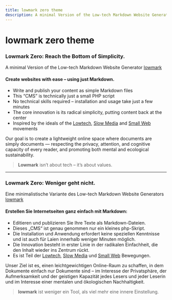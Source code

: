 ```yaml
---
title: lowmark zero theme
description: A minimal Version of the Low-tech Markdown Website Generator lowmark
---
```

# lowmark zero theme

### Lowmark Zero: Reach the Bottom of Simplicity.

A minimal Version of the Low-tech Markdown Website Generator [lowmark](https://lowmark.de)

#### Create websites with ease – using just Markdown.

- Write and publish your content as simple Markdown files
- This “CMS” is technically just a small PHP script
- No technical skills required – installation and usage take just a few minutes
- The core innovation is its radical simplicity, putting content back at the center
- Inspired by the ideals of the [Lowtech](https://solar.lowtechmagazine.com/), [Slow Media](https://www.slow-media.net/manifest) and [Small Web](https://smallweb.page/home) movements

Our goal is to create a lightweight online space where documents are simply documents — respecting the privacy, attention, and cognitive capacity of every reader, and promoting both mental and ecological sustainability.

> **Lowmark** isn’t about tech – it’s about values.

---

### Lowmark Zero: Weniger geht nicht.
Eine minimalistische Variante des Low-tech Markdown Website Generators [lowmark](https://lowmark.de)

#### Erstellen Sie Internetseiten ganz einfach mit Markdown:

- Editieren und publizieren Sie Ihre Texte als Markdown-Dateien.
- Dieses „CMS“ ist genau genommen nur ein kleines php-Skript.
- Die Installation und Anwendung erfordert keine speziellen Kenntnisse und ist auch für Laien innerhalb weniger Minuten möglich.
- Die Innovation besteht in erster Linie in der radikalen Einfachheit, die den Inhalt wieder ins Zentrum rückt.
- Es ist Teil der [Lowtech](https://solar.lowtechmagazine.com/), [Slow Media](https://www.slow-media.net/manifest) und [Small Web](https://smallweb.page/home) Bewegungen.

Unser Ziel ist es, einen leichtgewichtigen Online-Raum zu schaffen,  in dem Dokumente einfach nur Dokumente sind – im Interesse der  Privatsphäre, der Aufmerksamkeit und der geistigen Kapazität jedes  Lesers und jeder Leserin und im Interesse einer mentalen und  ökologischen Nachhaltigkeit.

> **lowmark** ist weniger ein Tool, als viel mehr eine innere Einstellung.
